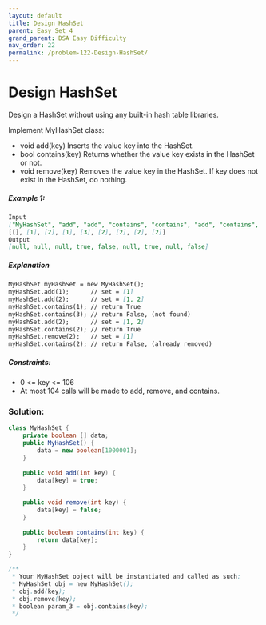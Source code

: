 ```yaml
---
layout: default
title: Design HashSet
parent: Easy Set 4
grand_parent: DSA Easy Difficulty
nav_order: 22
permalink: /problem-122-Design-HashSet/
---
```

# Design HashSet
Design a HashSet without using any built-in hash table libraries.

Implement MyHashSet class:

* void add(key) Inserts the value key into the HashSet.
* bool contains(key) Returns whether the value key exists in the HashSet or not.
* void remove(key) Removes the value key in the HashSet. If key does not exist in the HashSet, do nothing.

##### Example 1:
```markdown
Input
["MyHashSet", "add", "add", "contains", "contains", "add", "contains", "remove", "contains"]
[[], [1], [2], [1], [3], [2], [2], [2], [2]]
Output
[null, null, null, true, false, null, true, null, false]

```
##### Explanation
```markdown
MyHashSet myHashSet = new MyHashSet();
myHashSet.add(1);      // set = [1]
myHashSet.add(2);      // set = [1, 2]
myHashSet.contains(1); // return True
myHashSet.contains(3); // return False, (not found)
myHashSet.add(2);      // set = [1, 2]
myHashSet.contains(2); // return True
myHashSet.remove(2);   // set = [1]
myHashSet.contains(2); // return False, (already removed)
```
##### Constraints:
* 0 <= key <= 106
* At most 104 calls will be made to add, remove, and contains.

### Solution:
```java
class MyHashSet {
    private boolean [] data;
    public MyHashSet() {
        data = new boolean[1000001];
    }
    
    public void add(int key) {
        data[key] = true;
    }
    
    public void remove(int key) {
        data[key] = false;
    }
    
    public boolean contains(int key) {
        return data[key];
    }
}

/**
 * Your MyHashSet object will be instantiated and called as such:
 * MyHashSet obj = new MyHashSet();
 * obj.add(key);
 * obj.remove(key);
 * boolean param_3 = obj.contains(key);
 */
```